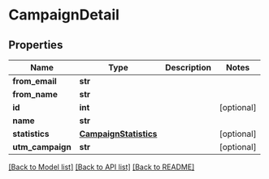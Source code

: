 # CampaignDetail

## Properties
Name | Type | Description | Notes
------------ | ------------- | ------------- | -------------
**from_email** | **str** |  | 
**from_name** | **str** |  | 
**id** | **int** |  | [optional] 
**name** | **str** |  | 
**statistics** | [**CampaignStatistics**](CampaignStatistics.md) |  | [optional] 
**utm_campaign** | **str** |  | [optional] 

[[Back to Model list]](../README.md#documentation-for-models) [[Back to API list]](../README.md#documentation-for-api-endpoints) [[Back to README]](../README.md)


